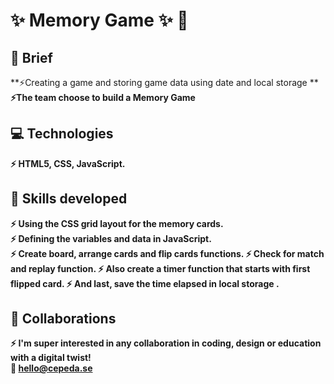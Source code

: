 
# :sparkles:	 Memory Game :sparkles:	 :unicorn:
## :page_facing_up: Brief
 **:zap:Creating a game and storing game data using date and local storage **<br>
 **:zap:The team choose to build a Memory Game** <br>



## :computer:	 Technologies
 **:zap: HTML5, CSS, JavaScript.**<br>

  
## :mechanical_arm: Skills developed
 **:zap: Using the CSS grid layout for the memory cards.      
 :zap: Defining the variables and data in JavaScript.        
 :zap: Create board, arrange cards and flip cards functions.
 :zap: Check for match and replay function.
  :zap: Also create a timer function that starts with first flipped card.
   :zap: And last, save the time elapsed in local storage .**
            
 ## :handshake: Collaborations
  **:zap: I'm super interested in any collaboration in coding, design or education with a digital twist!**<br>
   **:email: hello@cepeda.se**<br>
   
  
